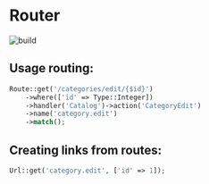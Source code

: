 # Router
![build](https://github.com/duyler/router/workflows/build/badge.svg)

## Usage routing:

```php
Route::get('/categories/edit/{$id}')
    ->where(['id' => Type::Integer])
    ->handler('Catalog')->action('CategoryEdit')
    ->name('category.edit')
    ->match();
```

## Creating links from routes:

```php
Url::get('category.edit', ['id' => 1]);
```
